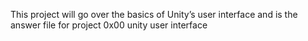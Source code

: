 This project will go over the basics of Unity’s user interface and is the answer file for project 0x00 unity user interface